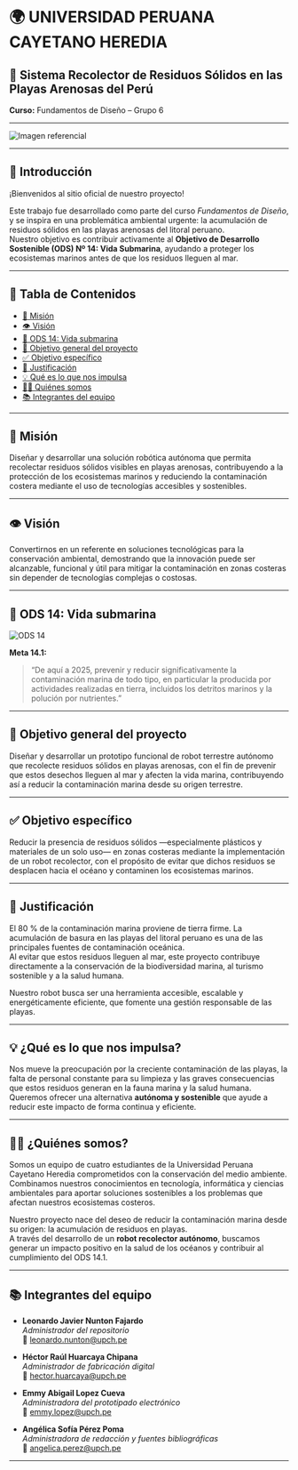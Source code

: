 # 🌍 UNIVERSIDAD PERUANA CAYETANO HEREDIA  
## 🤖 Sistema Recolector de Residuos Sólidos en las Playas Arenosas del Perú  
**Curso:** Fundamentos de Diseño – Grupo 6

---



![Imagen referencial](Fundamentos_De_Diseño/Imagenes/0.imagen_referencial.jpg)

---

## 📘 Introducción

¡Bienvenidos al sitio oficial de nuestro proyecto!

Este trabajo fue desarrollado como parte del curso *Fundamentos de Diseño*, y se inspira en una problemática ambiental urgente: la acumulación de residuos sólidos en las playas arenosas del litoral peruano.  
Nuestro objetivo es contribuir activamente al **Objetivo de Desarrollo Sostenible (ODS) Nº 14: Vida Submarina**, ayudando a proteger los ecosistemas marinos antes de que los residuos lleguen al mar.

---

## 📑 Tabla de Contenidos
- [🌟 Misión](#misión)
- [👁️ Visión](#visión)
- [🌊 ODS 14: Vida submarina](#ods-14-vida-submarina)
- [🎯 Objetivo general del proyecto](#objetivo-general-del-proyecto)
- [✅ Objetivo específico](#objetivo-específico)
- [📌 Justificación](#justificación)
- [💡 Qué es lo que nos impulsa](#qué-es-lo-que-nos-impulsa)
- [🧑‍💻 Quiénes somos](#quiénes-somos)
- [📚 Integrantes del equipo](#integrantes-del-equipo)

---

## 🌟 Misión
Diseñar y desarrollar una solución robótica autónoma que permita recolectar residuos sólidos visibles en playas arenosas, contribuyendo a la protección de los ecosistemas marinos y reduciendo la contaminación costera mediante el uso de tecnologías accesibles y sostenibles.

---

## 👁️ Visión
Convertirnos en un referente en soluciones tecnológicas para la conservación ambiental, demostrando que la innovación puede ser alcanzable, funcional y útil para mitigar la contaminación en zonas costeras sin depender de tecnologías complejas o costosas.

---

## 🌊 ODS 14: Vida submarina

![ODS 14](Fundamentos_De_Diseño/Imagenes/ODS14.png)

**Meta 14.1:**  
> “De aquí a 2025, prevenir y reducir significativamente la contaminación marina de todo tipo, en particular la producida por actividades realizadas en tierra, incluidos los detritos marinos y la polución por nutrientes.”

---

## 🎯 Objetivo general del proyecto
Diseñar y desarrollar un prototipo funcional de robot terrestre autónomo que recolecte residuos sólidos en playas arenosas, con el fin de prevenir que estos desechos lleguen al mar y afecten la vida marina, contribuyendo así a reducir la contaminación marina desde su origen terrestre.

---

## ✅ Objetivo específico
Reducir la presencia de residuos sólidos —especialmente plásticos y materiales de un solo uso— en zonas costeras mediante la implementación de un robot recolector, con el propósito de evitar que dichos residuos se desplacen hacia el océano y contaminen los ecosistemas marinos.

---

## 📌 Justificación
El 80 % de la contaminación marina proviene de tierra firme. La acumulación de basura en las playas del litoral peruano es una de las principales fuentes de contaminación oceánica.  
Al evitar que estos residuos lleguen al mar, este proyecto contribuye directamente a la conservación de la biodiversidad marina, al turismo sostenible y a la salud humana.

Nuestro robot busca ser una herramienta accesible, escalable y energéticamente eficiente, que fomente una gestión responsable de las playas.

---

## 💡 ¿Qué es lo que nos impulsa?
Nos mueve la preocupación por la creciente contaminación de las playas, la falta de personal constante para su limpieza y las graves consecuencias que estos residuos generan en la fauna marina y la salud humana.  
Queremos ofrecer una alternativa **autónoma y sostenible** que ayude a reducir este impacto de forma continua y eficiente.

---

## 🧑‍💻 ¿Quiénes somos?

Somos un equipo de cuatro estudiantes de la Universidad Peruana Cayetano Heredia comprometidos con la conservación del medio ambiente.  
Combinamos nuestros conocimientos en tecnología, informática y ciencias ambientales para aportar soluciones sostenibles a los problemas que afectan nuestros ecosistemas costeros.

Nuestro proyecto nace del deseo de reducir la contaminación marina desde su origen: la acumulación de residuos en playas.  
A través del desarrollo de un **robot recolector autónomo**, buscamos generar un impacto positivo en la salud de los océanos y contribuir al cumplimiento del ODS 14.1.

---

## 📚 Integrantes del equipo

- **Leonardo Javier Nunton Fajardo**  
  _Administrador del repositorio_  
  📧 leonardo.nunton@upch.pe  

- **Héctor Raúl Huarcaya Chipana**  
  _Administrador de fabricación digital_  
  📧 hector.huarcaya@upch.pe  

- **Emmy Abigail Lopez Cueva**  
  _Administradora del prototipado electrónico_  
  📧 emmy.lopez@upch.pe  

- **Angélica Sofía Pérez Poma**  
  _Administradora de redacción y fuentes bibliográficas_  
  📧 angelica.perez@upch.pe  

---
